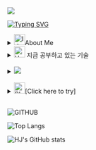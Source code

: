 <img src="https://capsule-render.vercel.app/api?type=cylinder&color=auto&height=150&section=header&animation=fadeIn&text=WelcomeME&fontSize=80&fontAlignY=38&desc=hyunjung's%20GitHub%20Profile&descAlignY=75&descAlign=62" />

[![Typing SVG](https://readme-typing-svg.demolab.com?font=Fira+Code&pause=1000&color=752BE6&random=false&width=435&lines=%EA%B3%B5%EB%B6%80%ED%95%98%EB%8A%94+%EB%B2%A0%EC%A7%B1%EC%9D%B4)](https://git.io/typing-svg)
<details>
  <summary>
    <img src="https://raw.githubusercontent.com/Tarikul-Islam-Anik/Animated-Fluent-Emojis/master/Emojis/Objects/Identification%20Card.png" alt="Identification Card" width="25" height="25" />About Me
    
  </summary>
  <img src="https://raw.githubusercontent.com/Tarikul-Islam-Anik/Animated-Fluent-Emojis/master/Emojis/People/Woman%20Technologist.png" alt="Woman Technologist" width="100" height="100" /><br/>
  안녕하세요 반갑습니다.<br/>
  비전공자 새싹 개발자 입니다.<br/>
  6개월 국비수료 후 VisualBasic6를 사용한 MES회사에서 응용프로그램 개발자로 1년7개월 일했습니다.<br/>
  새로운 언어를 배우는 데에 거부감이 없어 여러 언어를 공부해보려고 열심히 노력중입니다.<br/>
  현재는 자바 웹개발자가 되기위한 공부중입니다.<br/>
  새로운 지식을 배우고, 다양한 사람들과 협력하며, 끊임없이 성장하는 개발자가 되고자 합니다.<br/>
  <img src="https://raw.githubusercontent.com/Tarikul-Islam-Anik/Animated-Fluent-Emojis/master/Emojis/Objects/Envelope.png" alt="Envelope" width="25" height="25" />
  Email - khjung0925@gmail.com

  Notion - https://khj0925.oopy.io/
    
</details>

<details>
  <summary>
    <img src="https://raw.githubusercontent.com/Tarikul-Islam-Anik/Animated-Fluent-Emojis/master/Emojis/Smilies/Hundred%20Points.png" alt="Hundred Points" width="25"          height="25" /> 지금 공부하고 있는 기술

  </summary>
  <div>
      <img src="https://img.shields.io/badge/spring-%236DB33F.svg?style=for-the-badge&logo=springboot&logoColor=white" />
      <img src="https://img.shields.io/badge/java-%23ED8B00.svg?style=for-the-badge&logo=openjdk&logoColor=white" />
    	<img src="https://img.shields.io/badge/html5-%23E34F26.svg?style=for-the-badge&logo=html5&logoColor=white" />
    	<img src="https://img.shields.io/badge/css3-%231572B6.svg?style=for-the-badge&logo=css3&logoColor=white" />
      <img src="https://img.shields.io/badge/javascript-%23323330.svg?style=for-the-badge&logo=javascript&logoColor=%23F7DF1E" />
    </div>
</details>

<br/>

<details>
  <summary>
    <a href="https://everythingoes.tistory.com">
        <img src="https://img.shields.io/badge/Tistory-000000?style=for-the-badge&logo=Tistory&logoColor=white"> 
    </a>
    
  </summary>
  
[![Tistory's Card](https://github-readme-tistory-card.vercel.app/api?name=everythingoes&theme=kakao)](https://everythingoes.tistory.com)

</details>

<br/>

<details>
  <summary>
    <img src="https://raw.githubusercontent.com/Tarikul-Islam-Anik/Animated-Fluent-Emojis/master/Emojis/Smilies/Black%20Heart.png" alt="Black Heart" width="25"       
     height="25" />[Click here to try]

  </summary>
[프로젝트시연영상](https://www.youtube.com/@hyuuunj6454)
</details>

<br/>

![GITHUB](https://hits.seeyoufarm.com/api/count/incr/badge.svg?url=https%3A%2F%2Fgithub.com%2Fkimhyunjung0925&count_bg=%23F29494&title_bg=%232F2E2E&icon=github.svg&icon_color=%23FFFFFF&title=GITHUB&edge_flat=false)

![Top Langs](https://github-readme-stats.vercel.app/api/top-langs/?username=kimhyunjung0925&layout=compact)

![HJ's GitHub stats](https://github-readme-stats.vercel.app/api?username=kimhyunjung0925&include_all_commits=true&theme=nord&hide_border=true&count_private=true)





